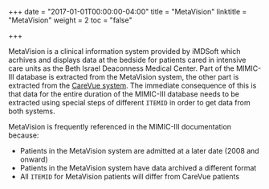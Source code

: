 +++
date = "2017-01-01T00:00:00-04:00"
title = "MetaVision"
linktitle = "MetaVision"
weight = 2
toc = "false"

+++

MetaVision is a clinical information system provided by iMDSoft which acrhives and displays data at the bedside for patients cared in intensive care units as the Beth Israel Deaconness Medical Center. Part of the MIMIC-III database is extracted from the MetaVision system, the other part is extracted from the [CareVue system](/iii/mimicdata/carevue/). The immediate consequence of this is that data for the entire duration of the MIMIC-III database needs to be extracted using special steps of different `ITEMID` in order to get data from both systems.

MetaVision is frequently referenced in the MIMIC-III documentation because:

* Patients in the MetaVision system are admitted at a later date (2008 and onward)
* Patients in the MetaVision system have data archived a different format
* All `ITEMID` for MetaVision patients will differ from CareVue patients
